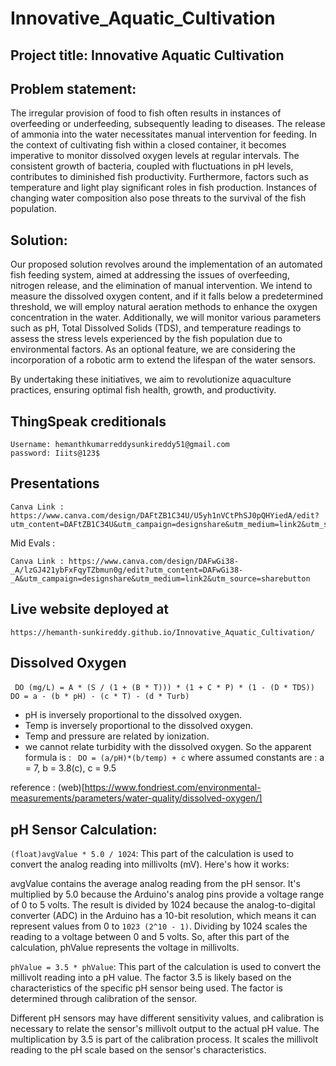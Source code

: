 # Innovative_Aquatic_Cultivation

## Project title:  Innovative Aquatic Cultivation

## Problem statement:

The irregular provision of food to fish often results in instances of overfeeding or underfeeding, subsequently leading to diseases. The release of ammonia into the water necessitates manual intervention for feeding. In the context of cultivating fish within a closed container, it becomes imperative to monitor dissolved oxygen levels at regular intervals. The consistent growth of bacteria, coupled with fluctuations in pH levels, contributes to diminished fish productivity. Furthermore, factors such as temperature and light play significant roles in fish production. Instances of changing water composition also pose threats to the survival of the fish population.


## Solution:

Our proposed solution revolves around the implementation of an automated fish feeding system, aimed at addressing the issues of overfeeding, nitrogen release, and the elimination of manual intervention. We intend to measure the dissolved oxygen content, and if it falls below a predetermined threshold, we will employ natural aeration methods to enhance the oxygen concentration in the water. Additionally, we will monitor various parameters such as pH, Total Dissolved Solids (TDS), and temperature readings to assess the stress levels experienced by the fish population due to environmental factors.  As an optional feature, we are considering the incorporation of a robotic arm to extend the lifespan of the water sensors.

By undertaking these initiatives, we aim to revolutionize aquaculture practices, ensuring optimal fish health, growth, and productivity.


## ThingSpeak creditionals
```
Username: hemanthkumarreddysunkireddy51@gmail.com
password: Iiits@123$
```

## Presentations
```
Canva Link : https://www.canva.com/design/DAFtZB1C34U/U5yh1nVCtPhSJ0pQHYiedA/edit?utm_content=DAFtZB1C34U&utm_campaign=designshare&utm_medium=link2&utm_source=sharebutton
```
Mid Evals :
```
Canva Link : https://www.canva.com/design/DAFwGi38-_A/lzGJ421ybFxFqyTZbmun0g/edit?utm_content=DAFwGi38-_A&utm_campaign=designshare&utm_medium=link2&utm_source=sharebutton
```

## Live website deployed at 
```
https://hemanth-sunkireddy.github.io/Innovative_Aquatic_Cultivation/
```

## Dissolved Oxygen
``` DO (mg/L) = A * (S / (1 + (B * T))) * (1 + C * P) * (1 - (D * TDS))```
``` DO = a - (b * pH) - (c * T) - (d * Turb)```
- pH is inversely proportional to the dissolved oxygen.
- Temp is inversely proportional to the dissolved oxygen.
- Temp and pressure are related by ionization.
- we cannot relate turbidity with the dissolved oxygen.
So the apparent formula is :
``` DO = (a/pH)*(b/temp) + c```
where assumed constants are : a = 7, b = 3.8(c), c = 9.5

reference : (web)[https://www.fondriest.com/environmental-measurements/parameters/water-quality/dissolved-oxygen/]

## pH Sensor Calculation:

```(float)avgValue * 5.0 / 1024```: This part of the calculation is used to convert the analog reading into millivolts (mV). Here's how it works:

avgValue contains the average analog reading from the pH sensor. It's multiplied by 5.0 because the Arduino's analog pins provide a voltage range of 0 to 5 volts.
The result is divided by 1024 because the analog-to-digital converter (ADC) in the Arduino has a 10-bit resolution, which means it can represent values from 0 to ```1023 (2^10 - 1)```. Dividing by 1024 scales the reading to a voltage between 0 and 5 volts.
So, after this part of the calculation, phValue represents the voltage in millivolts.

```phValue = 3.5 * phValue```: This part of the calculation is used to convert the millivolt reading into a pH value. The factor 3.5 is likely based on the characteristics of the specific pH sensor being used. The factor is determined through calibration of the sensor.

Different pH sensors may have different sensitivity values, and calibration is necessary to relate the sensor's millivolt output to the actual pH value.
The multiplication by 3.5 is part of the calibration process. It scales the millivolt reading to the pH scale based on the sensor's characteristics.

